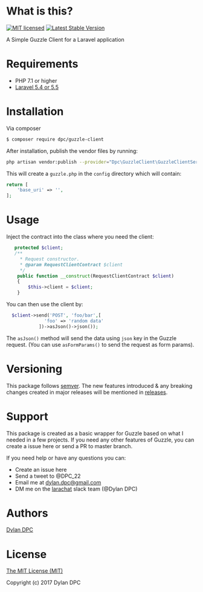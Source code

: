 # What is this?
[![MIT licensed](https://img.shields.io/badge/license-MIT-blue.svg)](./LICENSE)
<a href="https://packagist.org/packages/dpc/guzzle-client"><img src="https://poser.pugx.org/dpc/guzzle-client/v/stable.svg" alt="Latest Stable Version"></a>

A Simple Guzzle Client for a Laravel application

# Requirements
* PHP 7.1 or higher
* [Laravel 5.4 or 5.5](https://laravel.com/)


# Installation
Via composer
```bash
$ composer require dpc/guzzle-client
```
After installation, publish the vendor files by running:
```bash
php artisan vendor:publish --provider="Dpc\GuzzleClient\GuzzleClientServiceProvider"
```
This will create a `guzzle.php` in the `config` directory which will contain:
```php
return [
    'base_uri' => '',
];
```

# Usage
Inject the contract into the class where you need the client:
```php
   protected $client;
   /**
     * Request constructor.
     * @param RequestClientContract $client
     */
    public function __construct(RequestClientContract $client)
    {
        $this->client = $client;
    }
```

You can then use the client by:
```php
  $client->send('POST', 'foo/bar',[
              'foo' => 'random data'
            ])->asJson()->json());
```

The `asJson()` method will send the data using `json` key in the Guzzle request. (You can use `asFormParams()` to send the request as form params). 

# Versioning
This package follows [semver](http://semver.org/). The new features introduced & any breaking changes created in major releases will be mentioned in [releases](https://github.com/Dylan-DPC/guzzle-client/releases). 

# Support
This package is created as a basic wrapper for Guzzle based on what I needed in a few projects. If you need any other features of Guzzle, you can create a issue  here or send a PR to master branch. 

If you need help or have any questions you can:
* Create an issue here
* Send a tweet to @DPC_22
* Email me at dylan.dpc@gmail.com
* DM me on the [larachat](https://larachat.co/) slack team (@Dylan DPC)

# Authors
[Dylan DPC](https://github.com/Dylan-DPC)

# License
[The MIT License (MIT)](LICENSE)

Copyright (c) 2017 Dylan DPC
